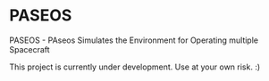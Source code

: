# PASEOS
PASEOS - PAseos Simulates the Environment for Operating multiple Spacecraft 

This project is currently under development. Use at your own risk. :)